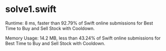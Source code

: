 # solve1.swift

Runtime: 8 ms, faster than 92.79% of Swift online submissions for Best Time to Buy and Sell Stock with Cooldown.

Memory Usage: 14.2 MB, less than 43.24% of Swift online submissions for Best Time to Buy and Sell Stock with Cooldown.
